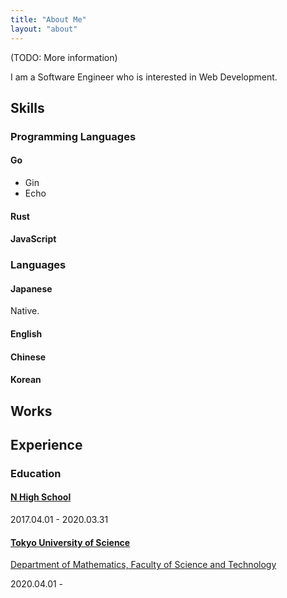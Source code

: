 ```yaml
---
title: "About Me"
layout: "about"
---
```


(TODO: More information)

I am a Software Engineer who is interested in Web Development.

## Skills

### Programming Languages

#### Go

- Gin
- Echo

#### Rust

#### JavaScript

### Languages

#### Japanese

Native.

#### English

#### Chinese

#### Korean

## Works

### 

## Experience

### Education

#### [N High School](https://nnn.ed.jp/)

<time datetime="2017-04-01">2017.04.01</time> - <time datetime="2020-03-31">2020.03.31</time>

#### [Tokyo University of Science](https://www.tus.ac.jp/)

[Department of Mathematics, Faculty of Science and Technology](https://www.tus.ac.jp/academics/faculty/sciencetechnology/mathematics/)

<time datetime="2020-04-01">2020.04.01</time> -
